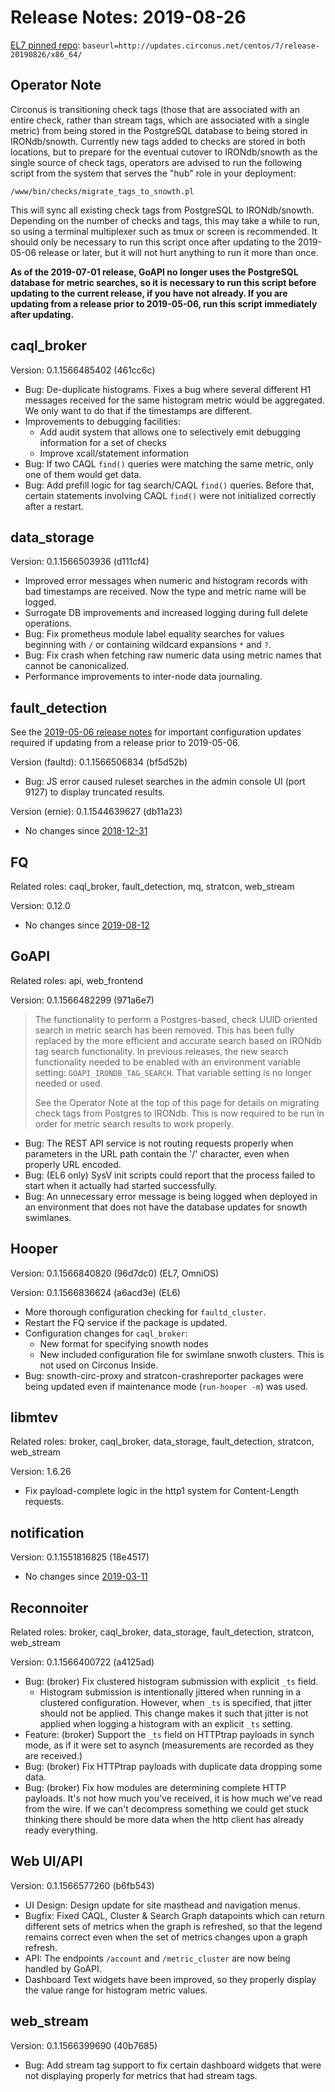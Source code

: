 # Release Notes: 2019-08-26

[EL7 pinned
repo](https://login.circonus.com/resources/docs/inside/InstallCentos.html#el7-repo):
`baseurl=http://updates.circonus.net/centos/7/release-20190826/x86_64/`

## Operator Note

Circonus is transitioning check tags (those that are associated with an entire
check, rather than stream tags, which are associated with a single metric) from
being stored in the PostgreSQL database to being stored in IRONdb/snowth.
Currently new tags added to checks are stored in both locations, but to prepare
for the eventual cutover to IRONdb/snowth as the single source of check tags,
operators are advised to run the following script from the system that serves
the "hub" role in your deployment:

```
/www/bin/checks/migrate_tags_to_snowth.pl
```

This will sync all existing check tags from PostgreSQL to IRONdb/snowth.
Depending on the number of checks and tags, this may take a while to run, so
using a terminal multiplexer such as tmux or screen is recommended.  It should
only be necessary to run this script once after updating to the 2019-05-06
release or later, but it will not hurt anything to run it more than once.

**As of the 2019-07-01 release, GoAPI no longer uses the PostgreSQL database
for metric searches, so it is necessary to run this script before updating to
the current release, if you have not already. If you are updating from a
release prior to 2019-05-06, run this script immediately after updating.**

## caql_broker

Version: 0.1.1566485402 (461cc6c)

* Bug: De-duplicate histograms. Fixes a bug where several different H1 messages
  received for the same histogram metric would be aggregated. We only want to
  do that if the timestamps are different.
* Improvements to debugging facilities:
  * Add audit system that allows one to selectively emit debugging information
    for a set of checks
  * Improve xcall/statement information
* Bug: If two CAQL `find()` queries were matching the same metric, only one of
  them would get data.
* Bug: Add prefill logic for tag search/CAQL `find()` queries. Before that,
  certain statements involving CAQL `find()` were not initialized correctly
  after a restart.

## data_storage

Version: 0.1.1566503936 (d111cf4)

* Improved error messages when numeric and histogram records with bad
  timestamps are received. Now the type and metric name will be logged.
* Surrogate DB improvements and increased logging during full delete
  operations.
* Bug: Fix prometheus module label equality searches for values beginning with
  `/` or containing wildcard expansions `*` and `?`.
* Bug: Fix crash when fetching raw numeric data using metric names that cannot
  be canonicalized.
* Performance improvements to inter-node data journaling.

## fault_detection

See the [2019-05-06 release notes](/Changelog/20190506.md#faultdetection) for
important configuration updates required if updating from a release prior to
2019-05-06.

Version (faultd): 0.1.1566506834 (bf5d52b)

* Bug: JS error caused ruleset searches in the admin console UI (port 9127) to
  display truncated results.

Version (ernie): 0.1.1544639627 (db11a23)

* No changes since [2018-12-31](/Changelog/20181231.md#faultdetection)

## FQ

Related roles: caql_broker, fault_detection, mq, stratcon, web_stream

Version: 0.12.0

* No changes since [2019-08-12](/Changelog/20190812.md#fq)

## GoAPI

Related roles: api, web_frontend

Version: 0.1.1566482299 (971a6e7)

> The functionality to perform a Postgres-based, check UUID oriented search in
> metric search has been removed. This has been fully replaced by the more
> efficient and accurate search based on IRONdb tag search functionality. In
> previous releases, the new search functionality needed to be enabled with an
> environment variable setting: `GOAPI_IRONDB_TAG_SEARCH`. That variable
> setting is no longer needed or used.
>
> See the Operator Note at the top of this page for details on migrating check
> tags from Postgres to IRONdb. This is now required to be run in order for
> metric search results to work properly.

* Bug: The REST API service is not routing requests properly when parameters in
  the URL path contain the '/' character, even when properly URL encoded.
* Bug: (EL6 only) SysV init scripts could report that the process failed to
  start when it actually had started successfully. 
* Bug: An unnecessary error message is being logged when deployed in an
  environment that does not have the database updates for snowth swimlanes.

## Hooper

Version: 0.1.1566840820 (96d7dc0) (EL7, OmniOS)

Version: 0.1.1566836624 (a6acd3e) (EL6)

* More thorough configuration checking for `faultd_cluster`.
* Restart the FQ service if the package is updated.
* Configuration changes for `caql_broker`:
  * New format for specifying snowth nodes
  * New included configuration file for swimlane snwoth clusters. This is not
    used on Circonus Inside.
* Bug: snowth-circ-proxy and stratcon-crashreporter packages were being updated
  even if maintenance mode (`run-hooper -m`) was used.

## libmtev

Related roles: broker, caql_broker, data_storage, fault_detection, stratcon, web_stream

Version: 1.6.26

* Fix payload-complete logic in the http1 system for Content-Length requests.

## notification

Version: 0.1.1551816825 (18e4517)

* No changes since [2019-03-11](/Changelog/20190311.md#notification)

## Reconnoiter

Related roles: broker, caql_broker, data_storage, fault_detection, stratcon, web_stream

Version: 0.1.1566400722 (a4125ad)

* Bug: (broker) Fix clustered histogram submission with explicit `_ts` field.
  * Histogram submission is intentionally jittered when running in a clustered
    configuration. However, when `_ts` is specified, that jitter should not be
    applied. This change makes it such that jitter is not applied when logging
    a histogram with an explicit `_ts` setting.
* Feature: (broker) Support the `_ts` field on HTTPtrap payloads in synch mode,
  as if it were set to asynch (measurements are recorded as they are received.)
* Bug: (broker) Fix HTTPtrap payloads with duplicate data dropping some data.
* Bug: (broker) Fix how modules are determining complete HTTP payloads. It's
  not how much you've received, it is how much we've read from the wire.  If we
  can't decompress something we could get stuck thinking there should be more
  data when the http client has already ready everything.

## Web UI/API

Version: 0.1.1566577260 (b6fb543)

* UI Design: Design update for site masthead and navigation menus.
* Bugfix: Fixed CAQL, Cluster & Search Graph datapoints which can return
  different sets of metrics when the graph is refreshed, so that the legend
  remains correct even when the set of metrics changes upon a graph refresh.
* API: The endpoints `/account` and `/metric_cluster` are now being handled by
  GoAPI.
* Dashboard Text widgets have been improved, so they properly display the value
  range for histogram metric values.

## web_stream

Version: 0.1.1566399690 (40b7685)

* Bug: Add stream tag support to fix certain dashboard widgets that were not
  displaying properly for metrics that had stream tags.

